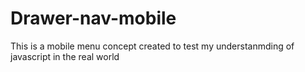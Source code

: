 # Drawer-nav-mobile

This is a mobile menu concept created to test my understanmding of javascript
in the real world
